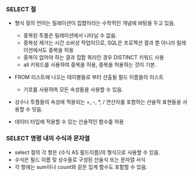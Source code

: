 
### SELECT 절

- 형식 질의 언어는 릴레이션이 집합이라는 수학적인 개념에 바탕을 두고 있음.
	- 중복된 투플은 릴레이션에서 나타날 수 없음.
	- 중복성 제거는 시간 소비성 작업이므로, SQL은 프로젝션 결과 뿐 아니라 릴레이션에서도 중복을 허용
	- 중복이 없어야 하는 결과 집합 쿼리인 경우 DISTINCT 키워드 사용
	- all 키워드를 사용하여 중복을 허용, 중복을 허용하는 것이 기본.

- FROM 리스트에 나오는 테이블들로 부터 산출될 필드 이름들의 리스트
	- 기호를 사용하여 모든 속성들을 사용할 수 있음.

- 상수나 투플들의 속성에 적용되는 +, -, *, / 연산자를 포함하는 산술적 표현들을 사용할 수 잇음.

- 데이터 타입에 적용할 수 있는 산술적인 함수를 허용 

### SELECT 명령 내의 수식과 문자열

- select 절의 각 항은 {수식 AS 필드이름}의 형식으로 사용할 수 있음.
- 수식은 필드 이름 및 상수들로 구성된 산술식 또는 문자열 서식
- 각 항에는 sum이나 count와 같은 집계 함수도 포함할 수 있음.